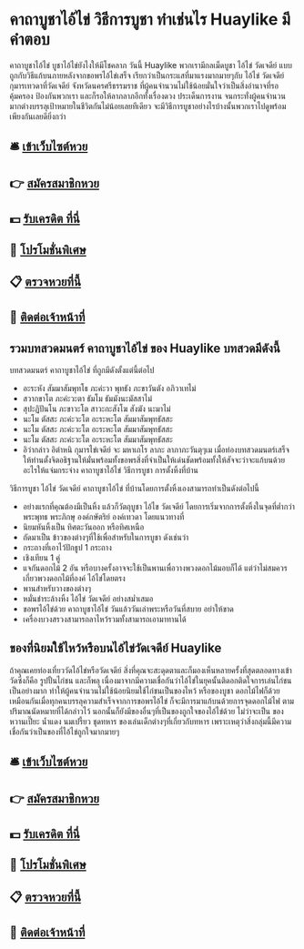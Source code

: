 # คาถาบูชาไอ้ไข่ วิธีการบูชา ทำเช่นไร Huaylike มีคำตอบ

คาถาบูชาไอ้ไข่ บูชาไอ้ไข่ยังไงให้มีโชคลาภ วันนี้ Huaylike พวกเรามีกลเม็ดบูชา ไอ้ไข่ วัดเจดีย์ แบบถูกกับวิธีแก้บนภายหลังจากขอพรไอ้ไข่เสร็จ เรียกว่าเป็นกระแสที่มาแรงมากมายๆกับ ไอ้ไข่ วัดเจดีย์ กุมารเทวดาที่วัดเจดีย์ จังหวัดนครศรีธรรมราช ที่ผู้คนจำนวนไม่ใช้น้อยมั่นใจว่าเป็นสิ่งอำนาจที่รอคุ้มครอง ป้องกันพวกเรา และก็รอให้ลาภลาภอีกทั้งเรื่องดวง ประเด็นการงาน จนกระทั่งผู้คนจำนวนมากต่างบรรลุเป้าหมายในชีวิตกันไม่น้อยเลยทีเดียว จะมีวิธีการบูชาอย่างไรบ้างนั้นพวกเราไปดูพร้อมเพียงกันเลยดียิ่งกว่า

## 🛎 [เข้าเว็บไซต์หวย](https://bit.ly/3QSF2jU)
## 👉 [สมัครสมาชิกหวย](https://bit.ly/3QSF2jU)
## 💵 [รับเครดิต ที่นี่](https://bit.ly/3Ueo5U6)
## 👑 [โปรโมชั่นพิเศษ](https://bit.ly/3Ueo5U6)
## 📋 [ตรวจหวยที่นี้](https://bit.ly/3Ueo5U6)
## 📱 [ติดต่อเจ้าหน้าที่](https://bit.ly/3Ueo5U6)

## รวมบทสวดมนตร์ คาถาบูชาไอ้ไข่ ของ Huaylike บทสวดมีดังนี้
บทสวดมนตร์ คาถาบูชาไอ้ไข่ ที่ถูกมีดังตั้งแต่นี้ต่อไป
- อะระหัง สัมมาสัมพุทโธ ภะค่ะวา พุทธัง ภะขาวันตัง อภิวาเทไม่
- สวากขาโต ภะค่ะวะตา ธัมโม ธัมมังนะมัสสาไม่
- สุปะฏิปันโน ภะขาวะโต สาวะกะสังโฆ สังฆัง นะมาไม่
- นะโม ตัสสะ ภะค่ะวะโต อะระหะโต สัมมาสัมพุทธัสสะ
- นะโม ตัสสะ ภะค่ะวะโต อะระหะโต สัมมาสัมพุทธัสสะ
- นะโม ตัสสะ ภะค่ะวะโต อะระหะโต สัมมาสัมพุทธัสสะ
- อิว่ากล่าว อิตำหนิ กุมารไข่เจดีย์ จะ มหาเถโร ลาภะ ลาภาภะวันตุๆเม
เมื่อท่องบทสวดมนตร์เสร็จให้ท่านตั้งจิตอธิฐานให้มั่นพร้อมทั้งขอพรสิ่งที่จำเป็นให้เด่นชัดพร้อมทั้งให้สัจจะว่าจะแก้บนด้วยอะไรให้แจ่มกระจ่าง
คาถาบูชาไอ้ไข่ วิธีการบูชา การตั้งหิ้งที่บ้าน

วิธีการบูชา ไอ้ไข่ วัดเจดีย์ คาถาบูชาไอ้ไข่ ที่บ้านโดยการตั้งหิ้งเองสามารถทำเป็นดังต่อไปนี้
- อย่างแรกที่คุณต้องมีเป็นหิ้ง แล้วก็วัตถุบูชา ไอ้ไข วัดเจดีย์ โดยการเริ่มจากการตั้งหิ้งในจุดที่ต่ำกว่าพระพุทธ พระภิกษุ องค์กษัตริย์ องค์เทวดา โดยแนวทางที่
- นิยมหันหิ้งเป็น ทิศตะวันออก หรือทิศเหนือ
- ถัดมาเป็น ข้าวของต่างๆที่ใช้เพื่อสำหรับในการบูชา ดังเช่นว่า
- กระถางที่เอาไว้ปักธูป 1 กระถาง
- เชิงเทียน 1 คู่
- แจกันดอกไม้ 2 อัน หรือบางครั้งอาจจะใช้เป็นพานเพื่อวางพวงดอกไม้มอบก็ได้ แต่ว่าไม่สมควรเกี่ยวพวงดอกไม้ที่องค์ ไอ้ไข่โดยตรง
- พานสำหรับวางของต่างๆ
- หมั่นชำระล้างหิ้ง ไอ้ไข่ วัดเจดีย์ อย่างสม่ำเสมอ
- ขอพรไอ้ไข่ด้วย คาถาบูชาไอ้ไข่ วันแล้ววันเล่าพระหรือวันที่สบาย อย่าให้ขาด
- เครื่องบวงสรวงสามารถลาไหว้รวมทั้งสามารถเอามาทานได้

## ของที่นิยมใช้ไหว้หรือบนไอ้ไข่วัดเจดีย์ Huaylike
ถ้าคุณเคยท่องเที่ยววัดไอ้ไข่หรือวัดเจดีย์ สิ่งที่คุณจะสะดุดตาและก็มองเห็นหลายครั้งที่สุดตลอดทางเข้าวัดซึ่งก็คือ รูปปั้นไก่ชน และก็พลุ เนื่องมาจากมีความเชื่อกันว่าไอ้ไข่ในยุคนั้นติดอกติดใจการเล่นไก่ชนเป็นอย่างมาก ทำให้ผู้คนจำนวนไม่ใช้น้อยนิยมใช้ไก่ชนเป็นของไหว้ หรือของบูชา ดอกไม้ไฟก็ด้วยเหมือนกันเมื่อทุกคนบรรลุความสำเร็จจากการขอพรไอ้ไข่ ก็จะมีการมาแก้บนด้วยการจุดดอกไม้ไฟ ตามปริมาณนัดหมายที่ได้กล่าวไว้ นอกนั้นก็ยังมีของอื่นๆที่เป็นของถูกใจของไอ้ไข่ด้วย ไม่ว่าจะเป็น ของหวานเปี๊ยะ น้ำแดง นมเปรี้ยว ชุดทหาร ของเล่นเด็กต่างๆที่เกี่ยวกับทหาร เพราะเหตุว่าสิ่งกลุ่มนี้มีความเชื่อกันว่าเป็นของที่ไอ้ไข่ถูกใจมากมายๆ

## 🛎 [เข้าเว็บไซต์หวย](https://bit.ly/3QSF2jU)
## 👉 [สมัครสมาชิกหวย](https://bit.ly/3QSF2jU)
## 💵 [รับเครดิต ที่นี่](https://bit.ly/3Ueo5U6)
## 👑 [โปรโมชั่นพิเศษ](https://bit.ly/3Ueo5U6)
## 📋 [ตรวจหวยที่นี้](https://bit.ly/3Ueo5U6)
## 📱 [ติดต่อเจ้าหน้าที่](https://bit.ly/3Ueo5U6)
